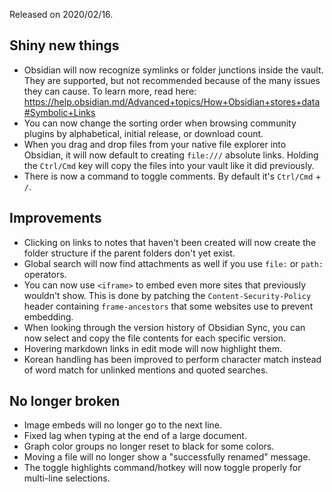 Released on 2020/02/16.

## Shiny new things

- Obsidian will now recognize symlinks or folder junctions inside the vault. They are supported, but not recommended because of the many issues they can cause. To learn more, read here: https://help.obsidian.md/Advanced+topics/How+Obsidian+stores+data#Symbolic+Links
- You can now change the sorting order when browsing community plugins by alphabetical, initial release, or download count.
- When you drag and drop files from your native file explorer into Obsidian, it will now default to creating `file:///` absolute links. Holding the `Ctrl/Cmd` key will copy the files into your vault like it did previously.
- There is now a command to toggle comments. By default it's `Ctrl/Cmd` + `/`.

## Improvements

- Clicking on links to notes that haven't been created will now create the folder structure if the parent folders don't yet exist.
- Global search will now find attachments as well if you use `file:` or `path:` operators.
- You can now use `<iframe>` to embed even more sites that previously wouldn't show. This is done by patching the `Content-Security-Policy` header containing `frame-ancestors` that some websites use to prevent embedding.
- When looking through the version history of Obsidian Sync, you can now select and copy the file contents for each specific version.
- Hovering markdown links in edit mode will now highlight them.
- Korean handling has been improved to perform character match instead of word match for unlinked mentions and quoted searches.

## No longer broken

- Image embeds will no longer go to the next line.
- Fixed lag when typing at the end of a large document.
- Graph color groups no longer reset to black for some colors.
- Moving a file will no longer show a "successfully renamed" message.
- The toggle highlights command/hotkey will now toggle properly for multi-line selections.
